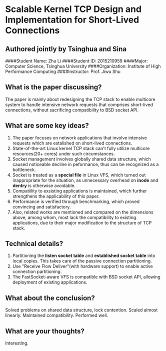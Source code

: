 # Scalable Kernel TCP Design and Implementation for Short-Lived Connections
## Authored jointly by Tsinghua and Sina

####Student Name: Zhu Li
####Student ID: 2015210959
####Major: Computer Science, Tsinghua University
####Organization: Institute of High Performance Computing
####Instructor: Prof. Jiwu Shu

## What is the paper discussing?
The paper is mainly about redesigning the TCP stack to enable multicore system to handle intensive network requests that comprises short-lived connections, without sacrificing compatibility to BSD socket API.

## What are some key ideas?
1. The paper focuses on network applications that involve intensive requests which are estalished on short-lived connections.
2. State-of-the-art Linux kernel TCP stack can't fully utilize multicore resources(20+ cores) under such circumstances.
3. Socket management involves globally shared data structure, which caused noticeable decline in peformance, thus can be recognized as a bottleneck.
4. Socket is treated as a **special file** in Linux VFS, which turned out inappropriate for the situation, as unnecessary overhead on **inode** and **dentry** is otherwise avoidable.
5. Compatiility to exsisting applications is maintained, which further strengthens the applicability of this paper.
6. Performance is verified through benchmarking, which proved convincing and satisfactory.
7. Also, related works are mentioned and compared on the dimensions above, among whom, most lack the compatibility to existing applications, due to their major modification to the structure of TCP stack.

## Technical details?
1. Partitioning the **listen socket table** and **established socket table** into local copies. This takes care of the passive connection partitioning.
2. Use "Receive Flow Deliver"(with hardware support) to enable active connection partitioning.
3. The FastSocket-aware VFS is compatible with BSD socket API, allowing deployment of existing applications.

## What about the conclusion?
Solved problems on shared data structure, lock contention.
Scaled almost linearly.
Maintained compatibility.
Performed well.


## What are your thoughts?
Interesting.
